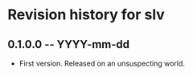 # Revision history for slv

## 0.1.0.0 -- YYYY-mm-dd

* First version. Released on an unsuspecting world.
